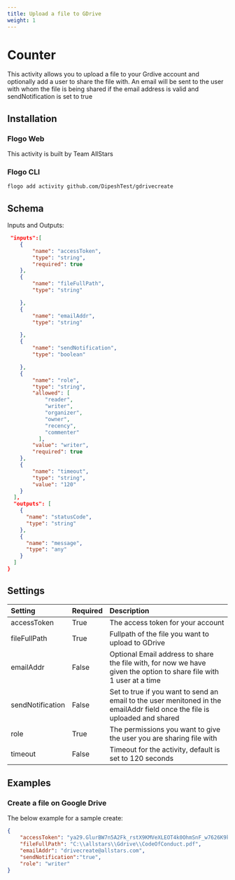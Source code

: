 ```yaml
---
title: Upload a file to GDrive
weight: 1
---
```


# Counter
This activity allows you to upload a file to your Grdive account and optionally add a user to share the file with. An email will be sent to the user with whom the file is being shared if the email address is valid and sendNotification is set to true

## Installation
### Flogo Web
This activity is built by Team AllStars
### Flogo CLI
```bash
flogo add activity github.com/DipeshTest/gdrivecreate
```

## Schema
Inputs and Outputs:

```json
 "inputs":[
    {
		"name": "accessToken",
		"type": "string",
		"required": true
	},
	{
		"name": "fileFullPath",
		"type": "string"

	},
	{
		"name": "emailAddr",
		"type": "string"

	},
	{
		"name": "sendNotification",
		"type": "boolean"

	},
	{
		"name": "role",
		"type": "string",
		"allowed": [
			"reader",
			"writer",
			"organizer",
			"owner",
			"recency",
			"commenter"
		  ],
		"value": "writer",
		"required": true
	},
	{
		"name": "timeout",
		"type": "string",
		"value": "120"
	}
  ],
  "outputs": [
    {
      "name": "statusCode",
      "type": "string"
    },
    {
      "name": "message",
      "type": "any"
    }
  ]
}
```
## Settings
| Setting     | Required | Description |
|:------------|:---------|:------------|
| accessToken | True     | The access token for your account |         
| fileFullPath   | True    | Fullpath of the file you want to upload to GDrive|
| emailAddr       | False    | Optional Email address to share the file with, for now we have given the option to share file with 1 user at a time|
| sendNotification   | False    | Set to true if you want to send an email to the user menitoned in the emailAddr field once the file is uploaded and shared|
| role   | True    | The permissions you want to give the user you are sharing file with|
| timeout   | False    | Timeout for the activity, default is set to 120 seconds|
## Examples
### Create a file on Google Drive
The below example for a sample create:

```json
{
	"accessToken": "ya29.GlurBW7n5A2Fk_rstX9KMVeXLEOT4k0OhmSnF_w7626K9kgKmempF_xTDJ6uQVMkdWWWIMiNcb-ht6Rv9cnhsUb2VhtF9h7nltFw0iniwp10dmDQsFT49giOqFR8",
	"fileFullPath": "C:\\allstars\\Gdrive\\CodeOfConduct.pdf",
	"emailAddr": "drivecreate@allstars.com",
	"sendNotification":"true",
	"role": "writer"
}
```